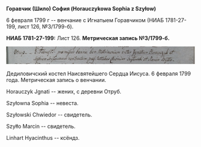 **Горавчик (Шило) София (Horauczykowa Sophia z Szyłow)**

6 февраля 1799 г -- венчание с Игнатыем Горавчиком (НИАБ 1781-27-199,
лист 126, №3/1799-б).

**НИАБ 1781-27-199:** Лист 126. **Метрическая запись №3/1799-б.**

![](./media/b6d1a8fa10ddc787dc25df72dbf5f0d18b93684e.png)

Дедиловичский костел Наисвятейшего Сердца Иисуса. 6 февраля 1799 года.
Метрическая запись о венчании.

Horauczyk Jgnati -- жених, с деревни Отруб.

Szyłowna Sophia -- невеста.

Szyłowski Chwiedor -- свидетель.

Szyłło Marcin -- свидетель.

Linhart Hyacinthus -- ксёндз.

